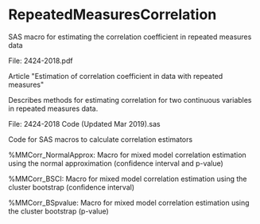 # RepeatedMeasuresCorrelation
SAS macro for estimating the correlation coefficient in repeated measures data


File: 2424-2018.pdf

Article "Estimation of correlation coefficient in data with repeated measures"

Describes methods for estimating correlation for two continuous variables in repeated measures data.



File: 2424-2018 Code (Updated Mar 2019).sas

Code for SAS macros to calculate correlation estimators

%MMCorr_NormalApprox: Macro for mixed model correlation estimation using the normal approximation 
                      (confidence interval and p-value)

%MMCorr_BSCI: Macro for mixed model correlation estimation using the cluster bootstrap
                      (confidence interval)

%MMCorr_BSpvalue: Macro for mixed model correlation estimation using the cluster bootstrap
                      (p-value)
